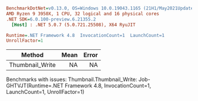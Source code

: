 ``` ini

BenchmarkDotNet=v0.13.0, OS=Windows 10.0.19043.1165 (21H1/May2021Update)
AMD Ryzen 9 3950X, 1 CPU, 32 logical and 16 physical cores
.NET SDK=6.0.100-preview.6.21355.2
  [Host] : .NET 5.0.7 (5.0.721.25508), X64 RyuJIT

Runtime=.NET Framework 4.8  InvocationCount=1  LaunchCount=1  
UnrollFactor=1  

```
|          Method | Mean | Error |
|---------------- |-----:|------:|
| Thumbnail_Write |   NA |    NA |

Benchmarks with issues:
  Thumbnail.Thumbnail_Write: Job-GHTVJT(Runtime=.NET Framework 4.8, InvocationCount=1, LaunchCount=1, UnrollFactor=1)
